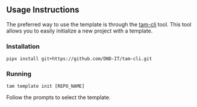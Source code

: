 ## Usage Instructions

The preferred way to use the template is through the [tam-cli](https://github.com/DND-IT/tam-cli) tool. This tool allows you to easily initialize a new project with a template.

### Installation

```shell
pipx install git+https://github.com/DND-IT/tam-cli.git
```

### Running

```shell
tam template init [REPO_NAME]
```

Follow the prompts to select the template.